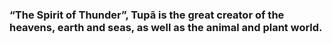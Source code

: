### “The Spirit of Thunder”, Tupã is the great creator of the heavens, earth and seas, as well as the animal and plant world.